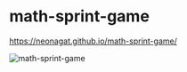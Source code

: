 # math-sprint-game

https://neonagat.github.io/math-sprint-game/

![math-sprint-game](https://user-images.githubusercontent.com/73759315/158995666-74baf21e-cc6d-46a1-8489-3a4d61e492fe.png)
